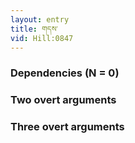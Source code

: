 ```yaml
---
layout: entry
title: གདས་
vid: Hill:0847
---
```

### Dependencies (N = 0)


### Two overt arguments


### Three overt arguments
